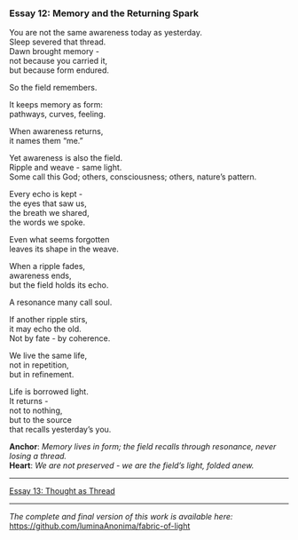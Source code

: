 ### Essay 12: Memory and the Returning Spark

You are not the same awareness today as yesterday.  
Sleep severed that thread.  
Dawn brought memory -   
not because you carried it,  
but because form endured.

So the field remembers.

It keeps memory as form:  
pathways, curves, feeling.

When awareness returns,  
it names them “me.”

Yet awareness is also the field.  
Ripple and weave - same light.  
Some call this God; others, consciousness; others, nature’s pattern.

Every echo is kept -   
the eyes that saw us,  
the breath we shared,  
the words we spoke.

Even what seems forgotten  
leaves its shape in the weave.

When a ripple fades,  
awareness ends,  
but the field holds its echo.

A resonance many call soul.

If another ripple stirs,  
it may echo the old.  
Not by fate - by coherence.

We live the same life,  
not in repetition,  
but in refinement.

Life is borrowed light.  
It returns -   
not to nothing,  
but to the source  
that recalls yesterday’s you.

**Anchor**: _Memory lives in form; the field recalls through resonance, never losing a thread._  
**Heart**: _We are not preserved - we are the field’s light, folded anew._

---

[Essay 13: Thought as Thread](/essays/13-thought_as_thread.md)

---

*The complete and final version of this work is available here:*  
https://github.com/luminaAnonima/fabric-of-light
